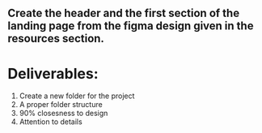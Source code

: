 ## Create the header and the first section of the landing page from the figma design given in the resources section.

# Deliverables:
1. Create a new folder for the project
2. A proper folder structure
3. 90% closesness to design
4. Attention to details